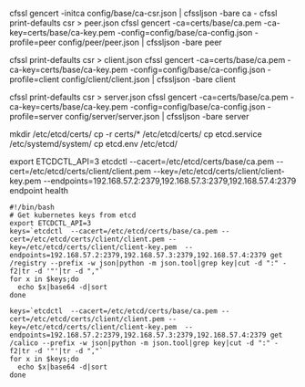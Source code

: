 
cfssl gencert -initca config/base/ca-csr.json | cfssljson -bare ca -
cfssl print-defaults csr > peer.json
cfssl gencert -ca=certs/base/ca.pem -ca-key=certs/base/ca-key.pem -config=config/base/ca-config.json -profile=peer config/peer/peer.json | cfssljson -bare peer

cfssl print-defaults csr > client.json
cfssl gencert -ca=certs/base/ca.pem -ca-key=certs/base/ca-key.pem -config=config/base/ca-config.json -profile=client config/client/client.json | cfssljson -bare client

cfssl print-defaults csr > server.json
cfssl gencert -ca=certs/base/ca.pem -ca-key=certs/base/ca-key.pem -config=config/base/ca-config.json -profile=server config/server/server.json | cfssljson -bare server

mkdir /etc/etcd/certs/
cp -r certs/* /etc/etcd/certs/
cp etcd.service /etc/systemd/system/
cp etcd.env /etc/etcd/

export ETCDCTL_API=3
etcdctl  --cacert=/etc/etcd/certs/base/ca.pem --cert=/etc/etcd/certs/client/client.pem --key=/etc/etcd/certs/client/client-key.pem  --endpoints=192.168.57.2:2379,192.168.57.3:2379,192.168.57.4:2379 endpoint health



```shell
#!/bin/bash
# Get kubernetes keys from etcd
export ETCDCTL_API=3
keys=`etcdctl  --cacert=/etc/etcd/certs/base/ca.pem --cert=/etc/etcd/certs/client/client.pem --key=/etc/etcd/certs/client/client-key.pem  --endpoints=192.168.57.2:2379,192.168.57.3:2379,192.168.57.4:2379 get /registry --prefix -w json|python -m json.tool|grep key|cut -d ":" -f2|tr -d '"'|tr -d ","`
for x in $keys;do
  echo $x|base64 -d|sort
done

keys=`etcdctl  --cacert=/etc/etcd/certs/base/ca.pem --cert=/etc/etcd/certs/client/client.pem --key=/etc/etcd/certs/client/client-key.pem  --endpoints=192.168.57.2:2379,192.168.57.3:2379,192.168.57.4:2379 get /calico --prefix -w json|python -m json.tool|grep key|cut -d ":" -f2|tr -d '"'|tr -d ","`
for x in $keys;do
  echo $x|base64 -d|sort
done
```
